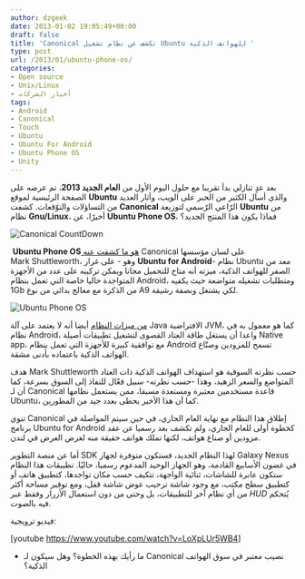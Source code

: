 ```yaml
---
author: dzgeek
date: 2013-01-02 19:05:49+00:00
draft: false
title: 'Canonical تكشف عن نظام تشغيل Ubuntu للهواتف الذكية '
type: post
url: /2013/01/ubuntu-phone-os/
categories:
- Open source
- Unix/Linux
- أخبار الشركات
tags:
- Android
- Canonical
- Touch
- Ubuntu
- Ubuntu For Android
- Ubuntu Phone OS
- Unity
---
```


بعد عدٍ تنازلي بدأ تقريبا مع حلول اليوم الأول من **العام الجديد 2013**، تم عرضه على الصفحة الرئيسية لموقع **Ubuntu** والذي أسال الكثير من الحبر على الويب، وأثار العديد من التساؤلات والتوّقعات. كشفت **Canonical** الرّاعي الرّسمي لتوزيعة **Ubuntu** من نظام **Gnu/Linux**، أخيرًا، عن **Ubuntu Phone OS**، فماذا يكون هذا المنتج الجديد؟


![Canonical CountDown](http://www.it-scoop.com/wp-content/uploads/2013/01/Canonical-CountDown.png)



 **Ubuntu Phone OS**[ هو ما كشفت عنه](http://www.theverge.com/2013/1/2/3827922/ubuntu-phone-os-announcement) Canonical على لسان مؤسسها Mark Shuttleworth، وهو - على غرار **Ubuntu for Android**- نظام Ubuntu معد من الصفر للهواتف الذكية، ميزته أنه متاح للتحميل مجانا ويمكن تركيبه على عدد من الأجهزة المتواجدة حاليا خاصة التي تعمل بنظام Android، ومتطلبات تشغيله متواضعة حيث يكفيه 1Gb من الذكرة مع معالج بدائي من نوع A9 لكي يشتغل وبصفة رشيقة.


![Ubuntu Phone OS](http://www.it-scoop.com/wp-content/uploads/2013/01/Ubuntu-Phone-OS.jpg)



[من ميزات النظام](http://www.omgubuntu.co.uk/2013/01/ubuntu-phone-os-unveiled-by-canonical) أيضا أنه لا يعتمد على آلة Java الافتراضية JVM، كما هو معمول به في نظام Android، واعدا أن يستغل طاقة العتاد القصوى لتشغيل تطبيقات أصيلة Native app، مع توافقية كبيرة للأجهزة التي تعمل بنظام Android تسمح للمزودين وصنّاع الهواتف الذكية باعتماده بأدنى مشقة.

هدف Mark Shuttleworth حسب نظرته السوقية هو استهداف الهواتف الذكية ذات العتاد المتواضع والسعر الزهيد، وهذا -حسب نظرته- سبيل فعّال للنفاذ إلى السوق بسرعة، كما أن لـ Canonical قاعدة مستخدمين معتبرة ومستعدة مسبقا، ممن يستعمل نظامها Ubuntu، كما أن هذا الأخير يحظى بعدد جيد من المطورين.

تنوي Canonical إطلاق هذا النظام مع نهاية العام الجاري، في حين سيتم المواصلة في برنامج Ubuntu for Android كخطوة أولى للعام الجاري، ولم تكشف بعد رسميا عن عقد مزودين أو صناع هواتف، لكنها تملك هواتف حقيقة منه لغرض العرض في لندن.

أما عن منصة التطوير SDK لهذا النظام الجديد، فستكون متوفرة لجهاز Galaxy Nexus في غضون الأسابيع القادمة، وهو الجهاز الوحيد المدعوم رسميا، حاليًا. تطبيقات هذا النظام ستكون عابرة للشاشات، ثنائية الواجهة، تتكيف حسب مكان تواجدها، كتطبيق هاتف أو كتطبيق سطح مكتب، مع وجود شاشة ترحيب عوض شاشة قفل، ومع توفير مساحة أكثر من أي نظام آخر للتطبيقات، بل وحتى من دون استعمال الأزرار وفقط عبر _HUD_ يُتحكم فيه بالصوت.

فيديو ترويجية:

[youtube https://www.youtube.com/watch?v=LoXpLUr5WB4]

- ما رأيك بهذه الخطوة؟ وهل سيكون لـ Canonical نصيب معتبر في سوق الهواتف الذكية؟
